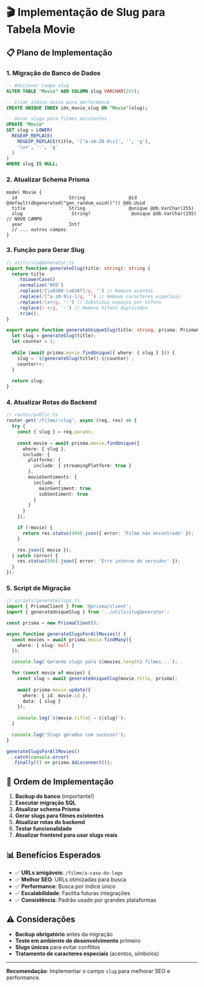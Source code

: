 # 🎬 Implementação de Slug para Tabela Movie

## 📋 **Plano de Implementação**

### **1. Migração do Banco de Dados**

```sql
-- Adicionar campo slug
ALTER TABLE "Movie" ADD COLUMN slug VARCHAR(255);

-- Criar índice único para performance
CREATE UNIQUE INDEX idx_movie_slug ON "Movie"(slug);

-- Gerar slugs para filmes existentes
UPDATE "Movie" 
SET slug = LOWER(
  REGEXP_REPLACE(
    REGEXP_REPLACE(title, '[^a-zA-Z0-9\s]', '', 'g'),
    '\s+', '-', 'g'
  )
)
WHERE slug IS NULL;
```

### **2. Atualizar Schema Prisma**

```prisma
model Movie {
  id                   String                @id @default(dbgenerated("gen_random_uuid()")) @db.Uuid
  title                String                @unique @db.VarChar(255)
  slug                  String?               @unique @db.VarChar(255)  // NOVO CAMPO
  year                 Int?
  // ... outros campos
}
```

### **3. Função para Gerar Slug**

```typescript
// utils/slugGenerator.ts
export function generateSlug(title: string): string {
  return title
    .toLowerCase()
    .normalize('NFD')
    .replace(/[\u0300-\u036f]/g, '') // Remove acentos
    .replace(/[^a-z0-9\s-]/g, '') // Remove caracteres especiais
    .replace(/\s+/g, '-') // Substitui espaços por hífens
    .replace(/-+/g, '-') // Remove hífens duplicados
    .trim();
}

export async function generateUniqueSlug(title: string, prisma: PrismaClient): Promise<string> {
  let slug = generateSlug(title);
  let counter = 1;
  
  while (await prisma.movie.findUnique({ where: { slug } })) {
    slug = `${generateSlug(title)}-${counter}`;
    counter++;
  }
  
  return slug;
}
```

### **4. Atualizar Rotas do Backend**

```typescript
// routes/public.ts
router.get('/filme/:slug', async (req, res) => {
  try {
    const { slug } = req.params;
    
    const movie = await prisma.movie.findUnique({
      where: { slug },
      include: {
        platforms: {
          include: { streamingPlatform: true }
        },
        movieSentiments: {
          include: {
            mainSentiment: true,
            subSentiment: true
          }
        }
      }
    });

    if (!movie) {
      return res.status(404).json({ error: 'Filme não encontrado' });
    }

    res.json({ movie });
  } catch (error) {
    res.status(500).json({ error: 'Erro interno do servidor' });
  }
});
```

### **5. Script de Migração**

```typescript
// scripts/generateSlugs.ts
import { PrismaClient } from '@prisma/client';
import { generateUniqueSlug } from '../utils/slugGenerator';

const prisma = new PrismaClient();

async function generateSlugsForAllMovies() {
  const movies = await prisma.movie.findMany({
    where: { slug: null }
  });

  console.log(`Gerando slugs para ${movies.length} filmes...`);

  for (const movie of movies) {
    const slug = await generateUniqueSlug(movie.title, prisma);
    
    await prisma.movie.update({
      where: { id: movie.id },
      data: { slug }
    });
    
    console.log(`${movie.title} → ${slug}`);
  }

  console.log('Slugs gerados com sucesso!');
}

generateSlugsForAllMovies()
  .catch(console.error)
  .finally(() => prisma.$disconnect());
```

## 🚀 **Ordem de Implementação**

1. **Backup do banco** (importante!)
2. **Executar migração SQL**
3. **Atualizar schema Prisma**
4. **Gerar slugs para filmes existentes**
5. **Atualizar rotas do backend**
6. **Testar funcionalidade**
7. **Atualizar frontend para usar slugs reais**

## 📊 **Benefícios Esperados**

- ✅ **URLs amigáveis**: `/filme/a-caso-do-lago`
- ✅ **Melhor SEO**: URLs otimizadas para busca
- ✅ **Performance**: Busca por índice único
- ✅ **Escalabilidade**: Facilita futuras integrações
- ✅ **Consistência**: Padrão usado por grandes plataformas

## ⚠️ **Considerações**

- **Backup obrigatório** antes da migração
- **Teste em ambiente de desenvolvimento** primeiro
- **Slugs únicos** para evitar conflitos
- **Tratamento de caracteres especiais** (acentos, símbolos)

---

**Recomendação**: Implementar o campo `slug` para melhorar SEO e performance.
